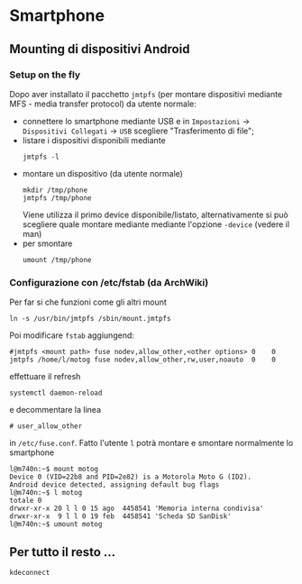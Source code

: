 # Smartphone

## Mounting di dispositivi Android

### Setup on the fly
Dopo aver installato il pacchetto `jmtpfs` (per montare dispositivi
mediante MFS - media transfer protocol) da utente normale:
- connettere lo smartphone mediante USB e in `Impostazioni` -> 
  `Dispositivi Collegati` -> `USB` scegliere "Trasferimento di file";
- listare i dispositivi disponibili mediante
  ```
  jmtpfs -l
  ```
- montare un dispositivo (da utente normale)
  ```
  mkdir /tmp/phone
  jmtpfs /tmp/phone
  ```
  Viene utilizza il primo device disponibile/listato, alternativamente si 
  può scegliere quale montare mediante mediante l'opzione
  `-device` (vedere il man)
- per smontare
  ```
  umount /tmp/phone
  ```

### Configurazione con /etc/fstab (da ArchWiki)
Per far si che funzioni come gli altri mount

```
ln -s /usr/bin/jmtpfs /sbin/mount.jmtpfs
```
Poi modificare `fstab` aggiungend:
```
#jmtpfs <mount path> fuse nodev,allow_other,<other options> 0    0
jmtpfs /home/l/motog fuse nodev,allow_other,rw,user,noauto  0    0
```
effettuare il refresh 
```
systemctl daemon-reload
```
e decommentare la linea
```
# user_allow_other
``` 

in `/etc/fuse.conf`. Fatto l'utente `l` potrà montare e smontare
normalmente lo smartphone
```
l@m740n:~$ mount motog
Device 0 (VID=22b8 and PID=2e82) is a Motorola Moto G (ID2).
Android device detected, assigning default bug flags
l@m740n:~$ l motog
totale 0
drwxr-xr-x 20 l l 0 15 ago  4458541 'Memoria interna condivisa'
drwxr-xr-x  9 l l 0 19 feb  4458541 'Scheda SD SanDisk'
l@m740n:~$ umount motog
```


## Per tutto il resto ...
`kdeconnect`
